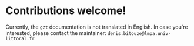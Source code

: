 # Contributions welcome!

Currently, the `gzt` documentation is not translated in English. In case you're
interested, please contact the maintainer: `denis.bitouze@lmpa.univ-littoral.fr`
